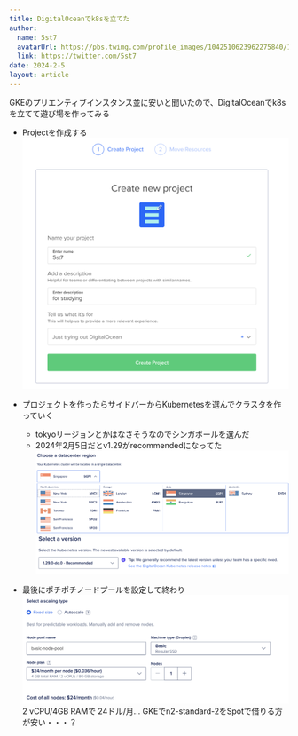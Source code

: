 ```yaml
---
title: DigitalOceanでk8sを立てた
author:
  name: 5st7
  avatarUrl: https://pbs.twimg.com/profile_images/1042510623962275840/1Iw_Mvud_400x400.jpg
  link: https://twitter.com/5st7
date: 2024-2-5
layout: article
---
```


GKEのプリエンティブインスタンス並に安いと聞いたので、DigitalOceanでk8sを立てて遊び場を作ってみる
- Projectを作成する
![dc-create-project.png](/dc-create-project.png)

- プロジェクトを作ったらサイドバーからKubernetesを選んでクラスタを作っていく
  - tokyoリージョンとかはなさそうなのでシンガポールを選んだ
  - 2024年2月5日だとv1.29がrecommendedになってた
![select-region.png](/select-region.png)
![select-version.png](/select-version.png)
- 最後にポチポチノードプールを設定して終わり
![node-pool.png](/node-pool.png)
2 vCPU/4GB RAMで 24ドル/月...
GKEでn2-standard-2をSpotで借りる方が安い・・・？
